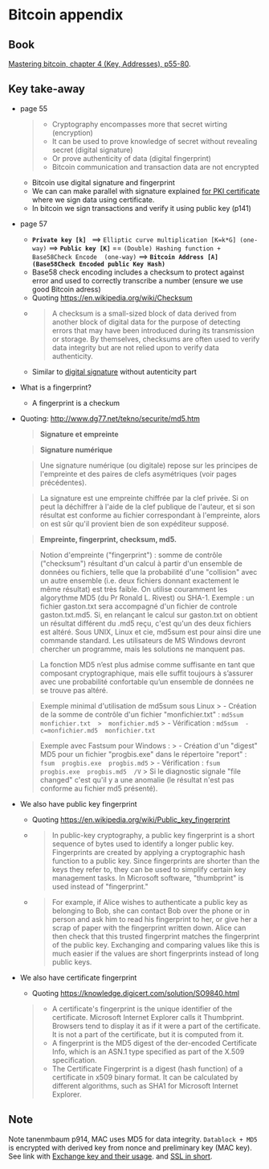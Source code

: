 # Bitcoin appendix

## Book

[Mastering bitcoin, chapter 4 (Key, Addresses), p55-80](https://www.oreilly.com/library/view/mastering-bitcoin-2nd/9781491954379/).

## Key take-away
- page 55
    > - Cryptography encompasses more that secret wirting (encryption)
    > - It can be used to prove knowledge of secret without revealing secret (digital signature)
    > - Or prove authenticity of data (digital fingerprint)
    > - Bitcoin communication and transaction data are not encrypted
    - Bitcoin use digital signature and fingerprint
    - We can can make parallel with signature explained [for PKI certificate](./in-learning-complement/learning-ssl-tld.md#digital-signature) where we sign data using certificate.
    - In bitcoin we sign transactions and verify it using public key (p141) 

- page 57
    - **`Private key [k] `** ==> `Elliptic curve multiplication [K=k*G] (one-way)` ==> **`Public key [K]`** == `(Double) Hashing function + Base58Check Encode  (one-way)` ==> **`Bitcoin Address [A] (Base58Check Encoded public Key Hash)`**
    <!-- in fig 4-6 payload is the hash of public key, proof: in code snippet p70, we append checksum to unencoded address -->
    - Base58 check encoding includes a checksum to protect against error and used to correctly transcribe a number (ensure we use good Bitcoin adress)
    - Quoting https://en.wikipedia.org/wiki/Checksum
    - > A checksum is a small-sized block of data derived from another block of digital data for the purpose of detecting errors that may have been introduced during its transmission or storage. By themselves, checksums are often used to verify data integrity but are not relied upon to verify data authenticity.
    -  Similar to [digital signature](./in-learning-complement/learning-ssl-tld.md#digital-signature) without autenticity part 

- What is a fingerprint?
    - A fingerprint is a checkum 
- Quoting: http://www.dg77.net/tekno/securite/md5.htm
    > **Signature et empreinte**

    > **Signature numérique**

    > Une signature numérique (ou digitale) repose sur les principes de l'empreinte et des paires de clefs asymétriques (voir pages précédentes).

    > La signature est une empreinte chiffrée par la clef privée. Si on peut la déchiffrer à l'aide de la clef publique de l'auteur, et si son résultat est conforme au fichier correspondant à l'empreinte, alors on est sûr qu'il provient bien de son expéditeur supposé.

    > **Empreinte, fingerprint, checksum, md5.**

    > Notion d'empreinte ("fingerprint") : somme de contrôle ("checksum") résultant d'un calcul à partir d'un ensemble de données ou fichiers, telle que la probabilité d'une "collision" avec un autre ensemble (i.e. deux fichiers donnant exactement le même résultat) est très faible. On utilise couramment les algorythme MD5 (du Pr Ronald L. Rivest) ou SHA-1. Exemple : un fichier gaston.txt sera accompagné d'un fichier de controle gaston.txt.md5. Si, en relançant le calcul sur gaston.txt on obtient un résultat différent du .md5 reçu, c'est qu'un des deux fichiers est altéré. Sous UNIX, Linux et cie, md5sum est pour ainsi dire une commande standard. Les utilisateurs de MS Windows devront chercher un programme, mais les solutions ne manquent pas.

    > La fonction MD5 n’est plus admise comme suffisante en tant que composant cryptographique, mais elle suffit toujours à s’assurer avec une probabilité confortable qu’un ensemble de données ne se trouve pas altéré.

    > Exemple minimal d'utilisation de md5sum sous Linux
        > - Création de la somme de contrôle d'un fichier "monfichier.txt" :  `md5sum  monfichier.txt  >  monfichier.md5` 
        >  - Vérification :  `md5sum  -c=monfichier.md5  monfichier.txt` 

    > Exemple avec Fastsum pour Windows :
        > - Création d'un "digest" MD5 pour un fichier "progbis.exe" dans le répertoire "report" :  `fsum  progbis.exe  progbis.md5` 
        > - Vérification :  `fsum  progbis.exe  progbis.md5  /V`
        >  Si le diagnostic signale "file changed" c'est qu'il y a une anomalie (le résultat n'est pas conforme au fichier md5 présenté). 
- We also have public key fingerprint
    - Quoting https://en.wikipedia.org/wiki/Public_key_fingerprint
    - > In public-key cryptography, a public key fingerprint is a short sequence of bytes used to identify a longer public key. Fingerprints are created by applying a cryptographic hash function to a public key. Since fingerprints are shorter than the keys they refer to, they can be used to simplify certain key management tasks. In Microsoft software, "thumbprint" is used instead of "fingerprint." 
    - > For example, if Alice wishes to authenticate a public key as belonging to Bob, she can contact Bob over the phone or in person and ask him to read his fingerprint to her, or give her a scrap of paper with the fingerprint written down. Alice can then check that this trusted fingerprint matches the fingerprint of the public key. Exchanging and comparing values like this is much easier if the values are short fingerprints instead of long public keys. 

- We also have certificate fingerprint
    - Quoting https://knowledge.digicert.com/solution/SO9840.html
    > - A certificate's fingerprint is the unique identifier of the certificate. Microsoft Internet Explorer calls it Thumbprint. Browsers tend to display it as if it were a part of the certificate. It is not a part of the certificate, but it is computed from it.
    > - A fingerprint is the MD5 digest of the der-encoded Certificate Info, which is an ASN.1 type specified as part of the X.509 specification.
    > - The Certificate Fingerprint is a digest (hash function) of a certificate in x509 binary format. It can be calculated by different algorithms, such as SHA1 for Microsoft Internet Explorer.

## Note

Note tanenmbaum p914, MAC uses MD5 for data integrity. `Datablock + MD5` is encrypted with derived key from nonce and preliminary key (MAC key).
See link with [Exchange key and their usage](./tls-certificate.md#exchange-key-and-their-usage).
and [SSL in short](./tls-certificate.md#ssl-in-short).